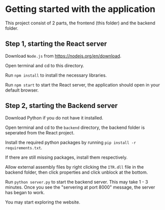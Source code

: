 # Getting started with the application

This project consist of 2 parts, the frontend (this folder) and the backend folder.

## Step 1, starting the React server

Download `Node.js` from https://nodejs.org/en/download.

Open terminal and cd to this directory.

Run `npm install` to install the necessary libraries.

Run `npm start` to start the React server, the application should open in your default browser.

## Step 2, starting the Backend server

Download Python if you do not have it installed.

Open terminal and cd to the `backend` directory, the backend folder is seperated from the React project.

Install the required python packages by running `pip install -r requirements.txt`.

If there are still missing packages, install them respectively.

Allow external assembly files by right clicking the `ITR.dll` file in the backend folder, then click properties and click unblock at the bottom.

Run `python server.py` to start the backend server. This may take 1 - 3 minutes. Once you see the "servering at port 8000" message, the server has began to work.

You may start exploring the website.

